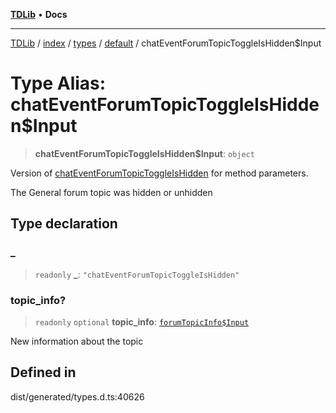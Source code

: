 [**TDLib**](../../../../../../README.md) • **Docs**

***

[TDLib](../../../../../../modules.md) / [index](../../../../../README.md) / [types](../../../README.md) / [default](../README.md) / chatEventForumTopicToggleIsHidden$Input

# Type Alias: chatEventForumTopicToggleIsHidden$Input

> **chatEventForumTopicToggleIsHidden$Input**: `object`

Version of [chatEventForumTopicToggleIsHidden](chatEventForumTopicToggleIsHidden.md) for method parameters.

The General forum topic was hidden or unhidden

## Type declaration

### \_

> `readonly` **\_**: `"chatEventForumTopicToggleIsHidden"`

### topic\_info?

> `readonly` `optional` **topic\_info**: [`forumTopicInfo$Input`](forumTopicInfo$Input-1.md)

New information about the topic

## Defined in

dist/generated/types.d.ts:40626
